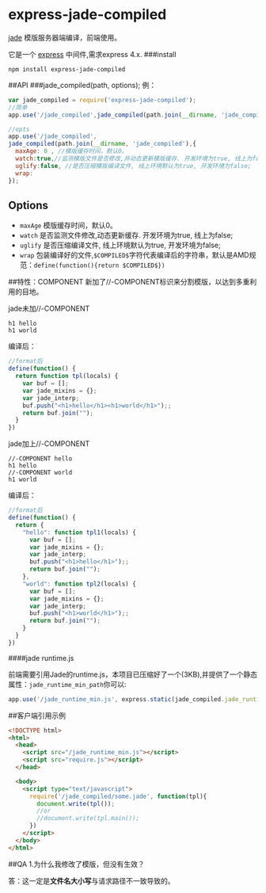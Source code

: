 # express-jade-compiled
 [jade](https://github.com/jadejs/jade) 模版服务器端编译，前端使用。

它是一个 [express](https://github.com/strongloop/express) 中间件,需求express 4.x.
###install
```
npm install express-jade-compiled
```
##API
###jade_compiled(path, options);
例：
```js
var jade_compiled = require('express-jade-compiled');
//简单
app.use('/jade_compiled',jade_compiled(path.join(__dirname, 'jade_compiled')));

//opts
app.use('/jade_compiled',
jade_compiled(path.join(__dirname, 'jade_compiled'),{
  maxAge: 0 , //模版缓存时间，默认0。
  watch:true,//监测模版文件是否修改,并动态更新模版缓存. 开发环境为true, 线上为false;
  uglify:false, //是否压缩模版编译文件, 线上环境默认为true, 开发环境为false;
  wrap: 
});
```
## Options
- `maxAge` 模版缓存时间，默认0。
- `watch` 是否监测文件修改,动态更新缓存. 开发环境为true, 线上为false;
- `uglify` 是否压缩编译文件, 线上环境默认为true, 开发环境为false;
- `wrap` 包装编译好的文件,`$COMPILED$`字符代表编译后的字符串，默认是AMD规范：`define(function(){return $COMPILED$})`


##特性：COMPONENT
新加了//-COMPONENT标识来分割模版，以达到多重利用的目地。

jade未加//-COMPONENT
```jade
h1 hello
h1 world
```
编译后：
```js
//format后
define(function() {
  return function tpl(locals) {
    var buf = [];
    var jade_mixins = {};
    var jade_interp;
    buf.push("<h1>hello</h1><h1>world</h1>");;
    return buf.join("");
  }
})
```

jade加上//-COMPONENT
```jade
//-COMPONENT hello
h1 hello
//-COMPONENT world
h1 world
```
编译后：
```js
//format后
define(function() {
  return {
    "hello": function tpl1(locals) {
      var buf = [];
      var jade_mixins = {};
      var jade_interp;
      buf.push("<h1>hello</h1>");;
      return buf.join("");
    },
    "world": function tpl2(locals) {
      var buf = [];
      var jade_mixins = {};
      var jade_interp;
      buf.push("<h1>world</h1>");;
      return buf.join("");
    }
  }
})
```
####jade runtime.js

前端需要引用Jade的runtime.js，本项目已压缩好了一个(3KB),并提供了一个静态属性：`jade_runtime_min_path`你可以:
```js
app.use('/jade_runtime_min.js', express.static(jade_compiled.jade_runtime_min_path));
```
##客户端引用示例
```html
<!DOCTYPE html>
<html>
  <head>
    <script src="/jade_runtime_min.js"></script>
    <script src="require.js"></script>
  </head>

  <body>
    <script type="text/javascript">
      require('/jade_compiled/some.jade', function(tpl){
        document.write(tpl());
        //or
        //document.write(tpl.main());
      })
    </script>
  </body>
</html>
```
##QA
1.为什么我修改了模版，但没有生效？

答：这一定是**文件名大小写**与请求路径不一致导致的。




